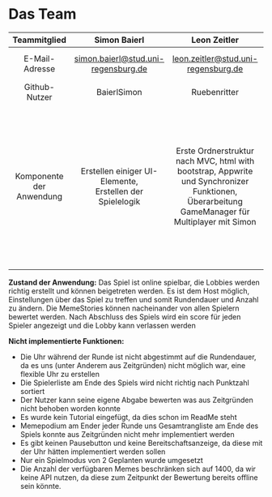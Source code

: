 # Das Team

| Teammitglied | Simon Baierl  | Leon Zeitler  | David Ring | Sven Panov
| :-----: | :-: | :-: |  :-: | :-: |
| E-Mail-Adresse | simon.baierl@stud.uni-regensburg.de | leon.zeitler@stud.uni-regensburg.de |david-ring@stud.uni-regensburg.de | sven-panov@stud.uni-regensburg.de |
| Github-Nutzer | BaierlSimon | Ruebenritter | derDavid2 |URgithubaccount2 |
| Komponente der Anwendung | Erstellen einiger UI-Elemente, </br> Erstellen der Spielelogik </br> | Erste Ordnerstruktur nach MVC, html with bootstrap, Appwrite und Synchronizer Funktionen, Überarbeitung GameManager für Multiplayer mit Simon |Image Downloader Webscraper, Sounds, JSON-Meme-File, Timer-Uhr, einige HTML-Elemente + CSS, Suchleiste mit automatischen suchen ohne Enter, Meme-Story-Prompts geschrieben |Unterstützung bei einigen Elementen </br> bugfix-Vorschläge </br> Erstellung der Uhr (die nicht funktionale Version) |

**Zustand der Anwendung:** Das Spiel ist online spielbar, die Lobbies werden richtig erstellt und können beigetreten werden. Es ist dem Host möglich, Einstellungen über das Spiel zu treffen und somit Rundendauer und Anzahl zu ändern. Die MemeStories können nacheinander von allen Spielern bewertet werden. Nach Abschluss des Spiels wird ein score für jeden Spieler angezeigt und die Lobby kann verlassen werden</br>

**Nicht implementierte Funktionen:**</br> 
- Die Uhr während der Runde ist nicht abgestimmt auf die Rundendauer, da es uns (unter Anderem aus Zeitgründen) nicht möglich war, eine flexible Uhr zu erstellen 
- Die Spielerliste am Ende des Spiels wird nicht richtig nach Punktzahl sortiert 
- Der Nutzer kann seine eigene Abgabe bewerten was aus Zeitgründen nicht behoben worden konnte
- Es wurde kein Tutorial eingefügt, da dies schon im ReadMe steht
- Memepodium am Ender jeder Runde uns Gesamtrangliste am Ende des Spiels konnte aus Zeitgründen nicht mehr implementiert werden
- Es gibt keinen Pausebutton und keine Bereitschaftsanzeige, da diese mit der Uhr hätten implementiert werden sollen
- Nur ein Spielmodus von 2 Geplanten wurde umgesetzt
- Die Anzahl der verfügbaren Memes beschränken sich auf 1400, da wir keine API nutzen, da diese zum Zeitpunkt der Bewertung bereits offline sein könnte.
